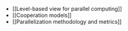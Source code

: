 - [[Level-based view for parallel computing]]
- [[Cooperation models]]
- [[Parallelization methodology and metrics]]